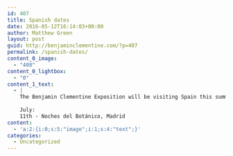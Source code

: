 ```yaml
---
id: 407
title: Spanish dates
date: 2016-05-12T16:14:03+00:00
author: Matthew Green
layout: post
guid: http://benjaminclementine.com/?p=407
permalink: /spanish-dates/
content_0_image:
  - "408"
content_0_lightbox:
  - "0"
content_1_text:
  - |
    The Benjamin Clementine Exposition will be visiting Spain this summer. All dates and tickets <a href="http://benjaminclementine.com/performance" target="_blank">here</a>.
    
    July:
    11th - Noches del Botánico, Madrid
content:
  - 'a:2:{i:0;s:5:"image";i:1;s:4:"text";}'
categories:
  - Uncategorized
---
```

